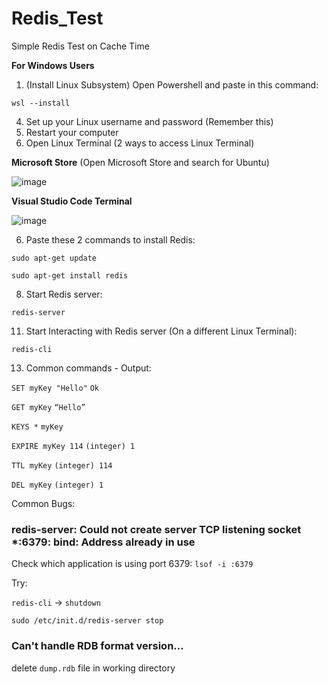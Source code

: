 # Redis_Test
Simple Redis Test on Cache Time 

**For Windows Users** 
1. (Install Linux Subsystem) Open Powershell and paste in this command:
   
``wsl --install``

4. Set up your Linux username and password (Remember this)
5. Restart your computer
6. Open Linux Terminal
(2 ways to access Linux Terminal)

**Microsoft Store** (Open Microsoft Store and search for Ubuntu)

![image](https://github.com/duc-beluga/Redis_Test/assets/98554622/a2efa425-288b-4811-aa52-21dd786d4870)

**Visual Studio Code Terminal**

![image](https://github.com/duc-beluga/Redis_Test/assets/98554622/7f7b0a55-7ebe-4791-8968-bcba1cc096a2)

6. Paste these 2 commands to install Redis:
   
``sudo apt-get update``

``sudo apt-get install redis``

8. Start Redis server:
   
``redis-server``

11. Start Interacting with Redis server (On a different Linux Terminal):
    
``redis-cli``

13. Common commands - Output:
    
``SET myKey "Hello"``  		``Ok``

``GET myKey``				``“Hello”``		

``KEYS *``				``myKey``		

``EXPIRE myKey 114``		``(integer) 1``	 

``TTL myKey``				``(integer) 114``

``DEL myKey``				``(integer) 1``	

Common Bugs:

### redis-server: Could not create server TCP listening socket *:6379: bind: Address already in use

Check which application is using port 6379: ``lsof -i :6379``

Try: 

``redis-cli`` -> ``shutdown``

``sudo /etc/init.d/redis-server stop``

### Can't handle RDB format version... 

delete ``dump.rdb`` file in working directory





